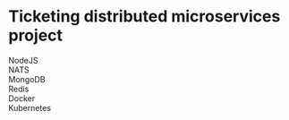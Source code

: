 # Ticketing distributed microservices project

NodeJS  
NATS  
MongoDB  
Redis  
Docker  
Kubernetes 

